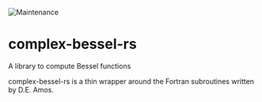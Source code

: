 ![Maintenance](https://img.shields.io/badge/maintenance-activly--developed-brightgreen.svg)

# complex-bessel-rs

A library to compute Bessel functions

complex-bessel-rs is a thin wrapper around the Fortran subroutines written by D.E. Amos.
